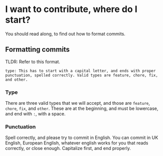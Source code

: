 # I want to contribute, where do I start?
You should read along, to find out how to format commits.
## Formatting commits
TLDR: Refer to this format.
```
type: This has to start with a capital letter, and ends with proper punctuation, spelled correctly. Valid types are feature, chore, fix, and other.
```
### Type
There are three valid types that we will accept, and those are `feature`, `chore`, `fix`, and `other`. These are at the beginning, and must be lowercase, and end with `:`, with a space.
### Punctuation
Spell correctly, and please try to commit in English. You can commit in UK English, European English, whatever english works for you that reads correctly, or close enough. Capitalize first, and end properly. 